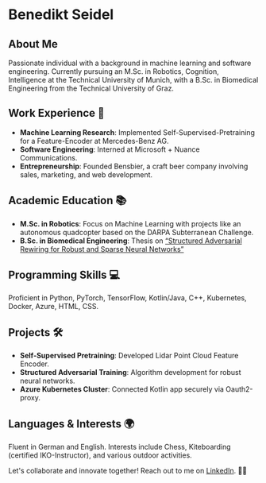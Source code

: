 # Benedikt Seidel

## About Me
Passionate individual with a background in machine learning and software engineering. Currently pursuing an M.Sc. in Robotics, Cognition, Intelligence at the Technical University of Munich, with a B.Sc. in Biomedical Engineering from the Technical University of Graz.

## Work Experience 💼
- **Machine Learning Research**: Implemented Self-Supervised-Pretraining for a Feature-Encoder at Mercedes-Benz AG.
- **Software Engineering**: Interned at Microsoft + Nuance Communications.
- **Entrepreneurship**: Founded Bensbier, a craft beer company involving sales, marketing, and web development.

## Academic Education 📚
- **M.Sc. in Robotics**: Focus on Machine Learning with projects like an autonomous quadcopter based on the DARPA Subterranean Challenge.
- **B.Sc. in Biomedical Engineering**: Thesis on [“Structured Adversarial Rewiring for Robust and Sparse Neural Networks”](https://github.com/bnanony/StructuredRewRobustSparseNNs.git)

## Programming Skills 💻
Proficient in Python, PyTorch, TensorFlow, Kotlin/Java, C++, Kubernetes, Docker, Azure, HTML, CSS.

## Projects 🛠️
- **Self-Supervised Pretraining**: Developed Lidar Point Cloud Feature Encoder.
- **Structured Adversarial Training**: Algorithm development for robust neural networks.
- **Azure Kubernetes Cluster**: Connected Kotlin app securely via Oauth2-proxy.

## Languages & Interests 🌍
Fluent in German and English. Interests include Chess, Kiteboarding (certified IKO-Instructor), and various outdoor activities.

Let's collaborate and innovate together! Reach out to me on [LinkedIn](linkedin.com/in/benedikt-seidel). 📧🤝
